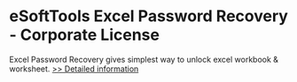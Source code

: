 # eSoftTools Excel Password Recovery - Corporate License
Excel Password Recovery gives simplest way to unlock excel workbook & worksheet.
[>> Detailed information](https://secure.shareit.com/shareit/product.html?productid=300877416&affiliateid=200057808)